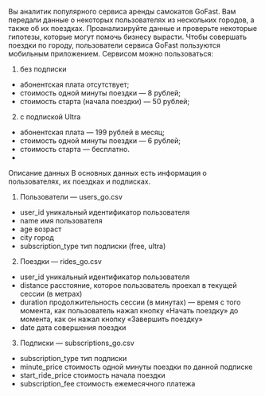 Вы аналитик популярного сервиса аренды самокатов GoFast. Вам передали данные о некоторых пользователях из нескольких городов, а также об их поездках. Проанализируйте данные и проверьте некоторые гипотезы, которые могут помочь бизнесу вырасти.
Чтобы совершать поездки по городу, пользователи сервиса GoFast пользуются мобильным приложением. 
Сервисом можно пользоваться:
1. без подписки
- абонентская плата отсутствует;
- стоимость одной минуты поездки — 8 рублей;
- стоимость старта (начала поездки) — 50 рублей;
2. с подпиской Ultra
- абонентская плата — 199 рублей в месяц;
- стоимость одной минуты поездки — 6 рублей;
- стоимость старта — бесплатно.
- 
Описание данных
В основных данных есть информация о пользователях, их поездках и подписках.
1. Пользователи — users_go.csv
- user_id	уникальный идентификатор пользователя
- name	имя пользователя
- age	возраст
- city	город
- subscription_type	тип подписки (free, ultra)
2. Поездки — rides_go.csv
- user_id	уникальный идентификатор пользователя
- distance	расстояние, которое пользователь проехал в текущей сессии (в метрах)
- duration	продолжительность сессии (в минутах) — время с того момента, как пользователь нажал кнопку «Начать поездку» до момента, как он нажал кнопку «Завершить поездку»
- date	дата совершения поездки
3. Подписки — subscriptions_go.csv
- subscription_type	тип подписки
- minute_price	стоимость одной минуты поездки по данной подписке
- start_ride_price	стоимость начала поездки
- subscription_fee	стоимость ежемесячного платежа
